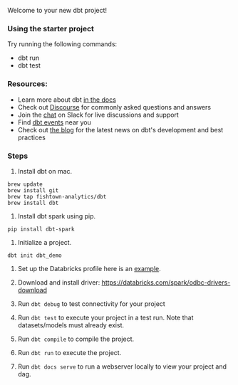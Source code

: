 Welcome to your new dbt project!

### Using the starter project

Try running the following commands:
- dbt run
- dbt test


### Resources:
- Learn more about dbt [in the docs](https://docs.getdbt.com/docs/introduction)
- Check out [Discourse](https://discourse.getdbt.com/) for commonly asked questions and answers
- Join the [chat](http://slack.getdbt.com/) on Slack for live discussions and support
- Find [dbt events](https://events.getdbt.com) near you
- Check out [the blog](https://blog.getdbt.com/) for the latest news on dbt's development and best practices


### Steps

1. Install dbt on mac.
```
brew update
brew install git
brew tap fishtown-analytics/dbt
brew install dbt
```


1. Install dbt spark using pip. 
```
pip install dbt-spark
```

1. Initialize a project.  
```
dbt init dbt_demo
```

1. Set up the Databricks profile here is an [example](https://docs.getdbt.com/reference/warehouse-profiles/spark-profile#odbc).  

1. Download and install driver: https://databricks.com/spark/odbc-drivers-download

1. Run `dbt debug` to test connectivity for your project

1. Run `dbt test` to execute your project in a test run. Note that datasets/models must already exist. 

1. Run `dbt compile` to compile the project. 

1. Run `dbt run` to execute the project. 

1. Run `dbt docs serve` to run a webserver locally to view your project and dag. 



